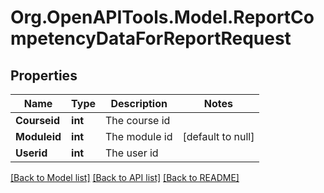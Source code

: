 # Org.OpenAPITools.Model.ReportCompetencyDataForReportRequest

## Properties

Name | Type | Description | Notes
------------ | ------------- | ------------- | -------------
**Courseid** | **int** | The course id | 
**Moduleid** | **int** | The module id | [default to null]
**Userid** | **int** | The user id | 

[[Back to Model list]](../README.md#documentation-for-models) [[Back to API list]](../README.md#documentation-for-api-endpoints) [[Back to README]](../README.md)

